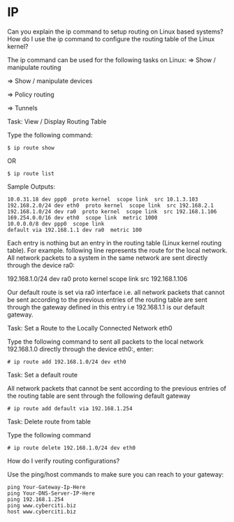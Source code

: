 # IP

Can you explain the ip command to setup routing on Linux based systems? How do I use the ip command to configure the routing table of the Linux kernel?

The ip command can be used for the following tasks on Linux:
=> Show / manipulate routing

=> Show / manipulate devices

=> Policy routing

=> Tunnels

Task: View / Display Routing Table

Type the following command:
```
$ ip route show
```
OR
```
$ ip route list
```
Sample Outputs:
```
10.0.31.18 dev ppp0  proto kernel  scope link  src 10.1.3.103
192.168.2.0/24 dev eth0  proto kernel  scope link  src 192.168.2.1
192.168.1.0/24 dev ra0  proto kernel  scope link  src 192.168.1.106
169.254.0.0/16 dev eth0  scope link  metric 1000
10.0.0.0/8 dev ppp0  scope link
default via 192.168.1.1 dev ra0  metric 100
```

Each entry is nothing but an entry in the routing table (Linux kernel routing table). For example. following line represents the route for the local network. All network packets to a system in the same network are sent directly through the device ra0:

192.168.1.0/24 dev ra0  proto kernel  scope link  src 192.168.1.106

Our default route is set via ra0 interface i.e. all network packets that cannot be sent according to the previous entries of the routing table are sent through the gateway defined in this entry i.e 192.168.1.1 is our default gateway.

Task: Set a Route to the Locally Connected Network eth0

Type the following command to sent all packets to the local network 192.168.1.0 directly through the device eth0:, enter:
```
# ip route add 192.168.1.0/24 dev eth0
```

Task: Set a default route

All network packets that cannot be sent according to the previous entries of the routing table are sent through the following default gateway
```
# ip route add default via 192.168.1.254
```

Task: Delete route from table

Type the following command
```
# ip route delete 192.168.1.0/24 dev eth0
```
How do I verify routing configurations?

Use the ping/host commands to make sure you can reach to your gateway:
```
ping Your-Gateway-Ip-Here
ping Your-DNS-Server-IP-Here
ping 192.168.1.254
ping www.cyberciti.biz
host www.cyberciti.biz
```
